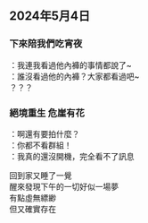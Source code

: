 ## 2024年5月4日
### 下來陪我們吃宵夜

：我連我看過他內褲的事情都說了~  
：誰沒看過他的內褲？大家都看過吧~  
？？？  

### 絕境重生 危崖有花

：啊還有要拍什麼？  
：你都不看群組！  
：我真的還沒開機，完全看不了訊息  

回到家又睡了一覺  
醒來發現下午的一切好似一場夢  
有點虛無縹緲  
但又確實存在  